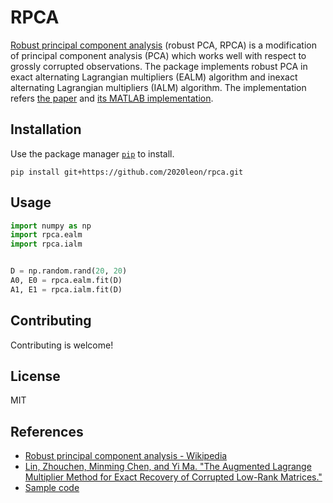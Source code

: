 # RPCA

[Robust principal component analysis] (robust PCA, RPCA) is a modification of  principal component analysis (PCA) which works well with respect to grossly corrupted observations. The package implements robust PCA in exact alternating Lagrangian multipliers (EALM) algorithm and inexact alternating Lagrangian multipliers (IALM) algorithm. The implementation refers [the paper][Lin] and [its MATLAB implementation][Sample code].

## Installation

Use the package manager [`pip`] to install.

```shell
pip install git+https://github.com/2020leon/rpca.git
```

## Usage

```python
import numpy as np
import rpca.ealm
import rpca.ialm


D = np.random.rand(20, 20)
A0, E0 = rpca.ealm.fit(D)
A1, E1 = rpca.ialm.fit(D)
```

## Contributing

Contributing is welcome!

## License

MIT

## References

- [Robust principal component analysis - Wikipedia][Robust principal component analysis]
- [Lin, Zhouchen, Minming Chen, and Yi Ma. "The Augmented Lagrange
     Multiplier Method for Exact Recovery of Corrupted Low-Rank Matrices."][Lin]
- [Sample code]

[Robust principal component analysis]: https://en.wikipedia.org/wiki/Robust_principal_component_analysis
[Lin]: https://doi.org/10.48550/arXiv.1009.5055
[Sample code]: https://people.eecs.berkeley.edu/~yima/matrix-rank/sample_code.html
[`pip`]: https://pip.pypa.io/en/stable/
